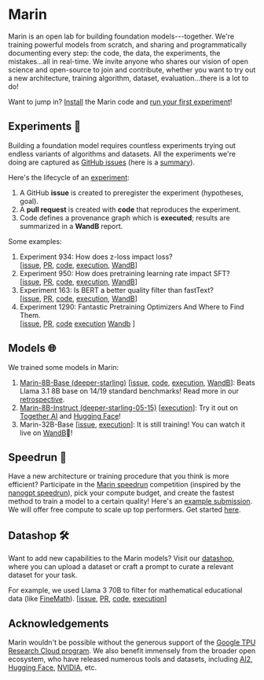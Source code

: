 # Marin

Marin is an open lab for building foundation models---together.
We're training powerful models from scratch, and sharing and programmatically documenting every step:
the code, the data, the experiments, the mistakes...all in real-time.
We invite anyone who shares our vision of open science and open-source to join and contribute,
whether you want to try out a new architecture, training algorithm, dataset,
evaluation...there is a lot to do!

Want to jump in?  [Install](https://marin.readthedocs.io/en/latest/tutorials/installation/) the Marin code and
[run your first experiment](https://marin.readthedocs.io/en/latest/tutorials/first-experiment/)!

## Experiments 🧪

Building a foundation model requires countless experiments trying out endless variants of algorithms and datasets.
All the experiments we're doing are captured as [GitHub issues](https://github.com/marin-community/marin/issues?q=is%3Aissue%20label%3Aexperiment) (here is a [summary](https://marin.readthedocs.io/en/latest/reports/)).

Here's the lifecycle of an [experiment](https://marin.readthedocs.io/en/latest/explanations/experiments/):
1. A GitHub **issue** is created to preregister the experiment (hypotheses, goal).
2. A **pull request** is created with **code** that reproduces the experiment.
3. Code defines a provenance graph which is **executed**; results are summarized in a **WandB** report.

Some examples:
1. Experiment 934: How does z-loss impact loss?<br>
   [[issue](https://github.com/marin-community/marin/issues/935),
    [PR](https://github.com/marin-community/marin/pull/941),
    [code](https://github.com/marin-community/marin/blob/main/experiments/exp934_zloss.py),
    [execution](https://marin.community/data-browser/experiment?path=gs%3A%2F%2Fmarin-us-central2%2Fexperiments%2Fexp934_zloss-68c8ed.json),
    [WandB](https://wandb.ai/marin-community/marin/reports/ZLoss-vs-Not-1-4B--VmlldzoxMjEzMzA1NA)]
2. Experiment 950: How does pretraining learning rate impact SFT?<br>
   [[issue](https://github.com/marin-community/marin/issues/950),
    [PR](https://github.com/marin-community/marin/pull/952),
    [code](https://github.com/marin-community/marin/blob/main/experiments/exp950_sft_amenability.py),
    [execution](https://marin.community/data-browser/experiment?path=gs%3A%2F%2Fmarin-us-central2%2Fexperiments%2Fexp950_sft_amenability-050465.json),
    [WandB](https://wandb.ai/marin-community/marin/reports/How-does-Learning-Rate-Schedule-Impact-SFT---VmlldzoxMjgyNDkyOQ)]
3. Experiment 163: Is BERT a better quality filter than fastText?<br>
   [[issue](https://github.com/marin-community/marin/issues/163),
    [PR](https://github.com/marin-community/marin/pull/1298),
    [code](https://github.com/marin-community/marin/blob/main/experiments/exp163_bert.py),
    [execution](https://marin.community/data-browser/experiment/?path=gs%3A//marin-us-central2/experiments/exp163_bert-d29862.json),
    [WandB](https://wandb.ai/marin-community/marin/reports/Experiment-163-Fasttext-vs-BERT--VmlldzoxMjgyOTk0OQ)]
4. Experiment 1290: Fantastic Pretraining Optimizers And Where to Find Them.<br>
   [[issue](https://github.com/marin-community/marin/issues/1290),
    [PR](https://github.com/marin-community/marin/pull/1293),
    [code](https://github.com/WhenWen/marin/tree/kaiyue/optimizers/marin/optimizer_sweep)
    [execution](https://marin.community/data-browser/experiment/?path=gs%3A//marin-eu-west4/experiments/exp725_adamwsweep_520M_1-e70fba.json)
    [Wandb](https://wandb.ai/marin-community/marin/reports/Fantastic-Optimizers-and-Where-to-Find-Them--VmlldzoxMjgzMzQ2NQ)
   ]

## Models 🌐

We trained some models in Marin:
1. [Marin-8B-Base (deeper-starling)](https://huggingface.co/marin-community/marin-8b-base)
   [[issue](https://github.com/marin-community/marin/issues/600),
    [code](https://github.com/marin-community/marin/blob/main/experiments/tootsie/exp600_tootsie.py),
    [execution](https://marin.community/data-browser/experiment/?path=gs%3A//marin-us-central2/experiments/exp600_tootsie-1f6fa2.json),
    [WandB](https://wandb.ai/marin-community/marin/reports/Tootsie-8B---VmlldzoxMTY3MzU3OA)]:
    Beats Llama 3.1 8B base on 14/19 standard benchmarks!
    Read more in our [retrospective](TODO).
2. [Marin-8B-Instruct (deeper-starling-05-15)](https://huggingface.co/marin-community/marin-8b-instruct)
   [[execution](https://marin.community/data-browser/experiment/?path=gs%3A%2F%2Fmarin-us-central2%2Fexperiments%2FexpPH_starling_sft-d4db6c.json)]:
   Try it out on
   [Together AI](https://www.together.ai/models/marin-8b-instruct) and
   [Hugging Face](https://huggingface.co/spaces/WillHeld/marin-8b-instruct-ChatUI)!
3. Marin-32B-Base
   [[issue](https://github.com/marin-community/marin/issues/1295),
    [execution](http://marin.community/data-browser/experiment/?path=gs%3A//marin-us-central2/experiments/exp859_big_tootsies-e9092f.json)]:
    It is still training!  You can watch it live on [WandB](https://wandb.ai/marin-community/marin/runs/llama-32b-tootsie-2?nw=nwuserdlwh)🍿!

## Speedrun 🏃

Have a new architecture or training procedure that you think is more efficient?
Participate in the [Marin speedrun](https://marin.community/speedrun) competition
(inspired by the [nanogpt speedrun](https://github.com/KellerJordan/modded-nanogpt?tab=readme-ov-file#world-record-history)),
pick your compute budget,
and create the fastest method to train a model to a certain quality!
Here's an [example submission](https://github.com/marin-community/marin/blob/main/experiments/speedrun/llama_75m_fineweb_edu_adamax/llama_75m_fineweb_edu_adamax.py).
We will offer free compute to scale up top performers.
Get started [here](https://marin.readthedocs.io/en/latest/tutorials/submitting-speedrun/).

## Datashop 🛠️

Want to add new capabilities to the Marin models?
Visit our [datashop](https://marin.readthedocs.io/en/latest/tutorials/datashop/), where you can upload a dataset or craft a prompt to curate a relevant dataset for your task.

For example, we used Llama 3 70B to filter for mathematical educational data (like [FineMath](https://huggingface.co/datasets/HuggingFaceTB/finemath)).
   [[issue](https://github.com/marin-community/marin/issues/963),
    [PR](https://github.com/marin-community/marin/pull/1135),
    [code](https://github.com/marin-community/marin/blob/91b86a710664bed75c61e109c740852c4dcf60ad/experiments/exp963_cascade_finemath.py),
    [execution](https://marin.community/data-browser/experiment?path=gs%3A%2F%2Fmarin-us-east1%2Fexperiments%2Fexp963_cascade_finemath-fa55e6.json)]

## Acknowledgements

Marin wouldn't be possible without the generous support of the [Google TPU Research Cloud program](https://sites.research.google/trc/about/).
We also benefit immensely from the broader open ecosystem, who have released numerous tools and datasets, including
[AI2](https://allenai.org), [Hugging Face](https://huggingface.co/), [NVIDIA](https://www.nvidia.com/en-us/research/), etc.
